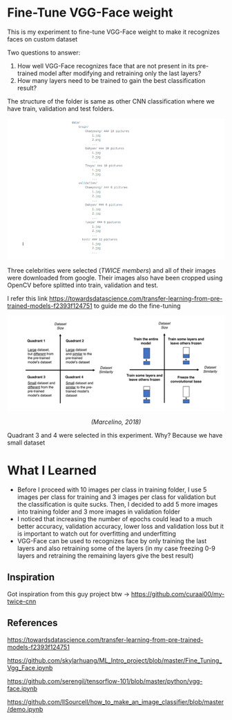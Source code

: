 # Fine-Tune VGG-Face weight
This is my experiment to fine-tune VGG-Face weight to make it recognizes faces on custom dataset

Two questions to answer:
  1. How well VGG-Face recognizes face that are not present in its pre-trained model after modifying and retraining only the last layers?
  2. How many layers need to be trained to gain the best classification result?

The structure of the folder is same as other CNN classification where we have train, validation and test folders.

![Alt text](https://github.com/RezaPurut/Deep_Learning_experiment/blob/master/fine_tune_vggface/structure.png)

Three celebrities were selected (*TWICE members*) and all of their images were downloaded from google. Their images also have been cropped using OpenCV before splitted into train, validation and test.

I refer this link https://towardsdatascience.com/transfer-learning-from-pre-trained-models-f2393f124751 to guide me do the fine-tuning

![Alt text](https://github.com/RezaPurut/Deep_Learning_experiment/blob/master/fine_tune_vggface/decision_map.png)
<p align="center"><i>(Marcelino, 2018)</i></p>

Quadrant 3 and 4 were selected in this experiment. Why?
Because we have small dataset

# What I Learned
- Before I proceed with 10 images per class in training folder, I use 5 images per class for training and 3 images per class for validation but the classification is quite sucks. Then, I decided to add 5 more images into training folder and 3 more images in validation folder
- I noticed that increasing the number of epochs could lead to a much better accuracy, validation accuracy, lower loss and validation loss but it is important to watch out for overfitting and underfitting
- VGG-Face can be used to recognizes face by only training the last layers and also retraining some of the layers (in my case freezing 0-9 layers and retraining the remaining layers give the best result)

## Inspiration
Got inspiration from this guy project btw -> https://github.com/curaai00/my-twice-cnn

## References
https://towardsdatascience.com/transfer-learning-from-pre-trained-models-f2393f124751

https://github.com/skylarhuang/ML_Intro_project/blob/master/Fine_Tuning_Vgg_Face.ipynb

https://github.com/serengil/tensorflow-101/blob/master/python/vgg-face.ipynb

https://github.com/llSourcell/how_to_make_an_image_classifier/blob/master/demo.ipynb
